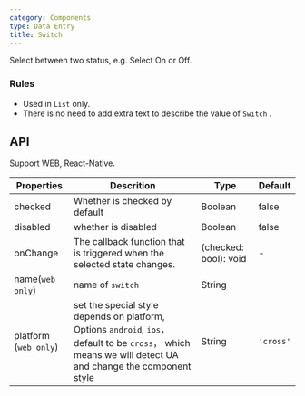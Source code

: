 ```yaml
---
category: Components
type: Data Entry
title: Switch
---
```




Select between two status, e.g. Select On or Off.

### Rules
- Used in `List` only.
- There is no need to add extra text to describe the value of  `Switch` .


## API

Support WEB, React-Native.

Properties | Descrition | Type | Default
-----------|------------|------|--------
| checked    | Whether is checked by default    | Boolean       |   false  |
| disabled   | whether is disabled    | Boolean       |   false  |
| onChange   | The callback function that is triggered when the selected state changes. | (checked: bool): void |  -  |
| name(`web only`)  | name of `switch`    | String   |      |
| platform (`web only`) |  set the special style depends on platform, Options  `android`, `ios`， default to be `cross`， which means we will detect UA and change the component style | String | `'cross'`|
